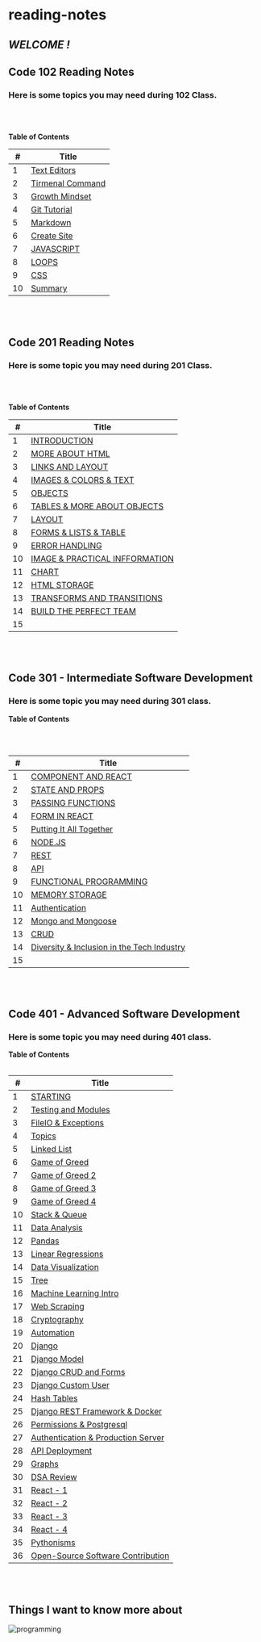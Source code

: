 # reading-notes 


## *WELCOME !* 
## Code 102 Reading Notes
### **Here is some topics you may need during 102 Class.**

<br>
<br>


 **Table of Contents**

#|Title
-|-----
1|[Text Editors](textEditors)
2| [Tirmenal Command](cheat-sheet)
3| [ Growth Mindset ](aboutMe)
4| [ Git Tutorial ](gitTutorial)
5| [ Markdown ](markdown)
6| [ Create Site ](createSite)
7| [ JAVASCRIPT ](aboutJS)
8| [ LOOPS ](loops)
9| [ CSS ](aboutCss)
10| [ Summary ](class-01)

<br>

<br>



## Code 201 Reading Notes
### **Here is some topic you may  need during 201 Class.**

<br>
<br>

 **Table of Contents**

#|Title
-|------
1| [INTRODUCTION](class-02)
2| [MORE ABOUT HTML](html.md)
3|[LINKS AND LAYOUT](links.md)
4|[IMAGES & COLORS & TEXT](imageAndText)
5|[OBJECTS](objects.md)
6|[TABLES & MORE ABOUT OBJECTS](tables.md)
7|[LAYOUT](layout.md)
8|[FORMS & LISTS & TABLE](FLE.md)
9|[ERROR HANDLING](debugging.md)
10|[IMAGE & PRACTICAL INFFORMATION](image.md)
11|[CHART](chart.md)
12|[HTML STORAGE](p.md)
13|[TRANSFORMS AND TRANSITIONS](transform.md)
14|[BUILD THE PERFECT TEAM](team.md)
15|


<br>

<br>


## Code 301 - Intermediate Software Development
### **Here is some topic you may  need during 301 class.**

 **Table of Contents**

<br>
<br>

#|Title
-|------
1| [COMPONENT AND REACT](react.md)
2| [STATE AND PROPS](state.md)
3| [PASSING FUNCTIONS](lists.md)
4|[ FORM IN REACT](rform.md)
5|[Putting It All Together](all.md)
6|[NODE.JS](node.md)
7|[REST](rest.md)
8|[API](api.md)
9|[FUNCTIONAL PROGRAMMING](functional.md)
10|[MEMORY STORAGE](memory.md)
11|[Authentication](auth.md)
12|[ Mongo and Mongoose](mongo.md)
13|[CRUD](crud.md)
14|[Diversity & Inclusion in the Tech Industry](tech.md)
15|

<br>

<br>

## Code 401 - Advanced Software Development

### **Here is some topic you may  need during 401 class.**

 **Table of Contents**
<br>
<br>

#|Title
-|------
1|[STARTING](starting.md) 
2|[Testing and Modules](testing.md)
3|[ FileIO & Exceptions](files.md)
4|[Topics](topic.md)
5|[Linked List](linkedlist.md)
6|[Game of Greed](gameofgreed.md)
7|[Game of Greed 2](gameofgreed2.md)
8|[Game of Greed 3](gameofgreed3.md)
9| [Game of Greed 4](gameofgreed4.md)
10|[Stack & Queue](stack-queue.md)
11|[Data Analysis](data_analysis.md)
12|[Pandas](pandas.md)
13|[Linear Regressions](lg.md)
14| [Data Visualization](matplot.md)
15|[Tree](tree.md)
16|[Machine Learning Intro](ml.md)
17| [Web Scraping](ws.md)
18| [Cryptography](crypto.md)
19|[Automation](automation.md)
20|[Django](django.md)
21|[Django Model](djmodel.md)
22|[Django CRUD and Forms](djform.md)
23|[Django Custom User](djuser.md)
24|[Hash Tables](hash.md)
25| [Django REST Framework & Docker](docker.md)
26|[Permissions & Postgresql](drf.md)
27|[Authentication & Production Server](jsontoken.md)
28|[API Deployment](djangosetting.md)
29|[Graphs](graph.md)
30|[DSA Review](dsa.md)
31|[React - 1](react-2.md)
32|[React - 2](react-3.md)
33|[React - 3](react-4.md)
34|[React - 4](next.md)
35|[Pythonisms](py.md)
36|[Open-Source Software Contribution](ssc.md)

<br>

<br>

## Things I want to know more about

![programming](https://media.istockphoto.com/vectors/group-programing-develop-web-and-application-on-cloud-net-work-vector-id524719579?b=1&k=6&m=524719579&s=612x612&w=0&h=fQEGaXtUrc_R6X5TbOeIJxgNJ8JEF_Od410_BjbKCxU=)

